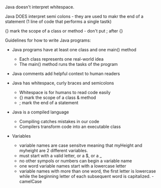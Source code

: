 Java doesn't interpret whitespace.

Java DOES interpret semi colons - they are used to makr the end of a statement (1 line of code that performs a single tastk)

{} mark the scope of a class or method - don't put ; after {}

Guidelines for how to write Java programs: 
* Java programs have at least one class and one main() method
    - Each class represents one real-world idea
    - The main() method runs the tasks of the program
* Java comments add helpful context to human readers
* Java has whitespace, curly braces and semicolons
    - Whitespace is for humans to read code easily
    - {} mark the scope of a class & method 
    - ; mark the end of a statement
* Java is a compiled language 
    - Compiling catches mistakes in our code 
    - Compilers transform code into an executable class

* Variables
    - variable names are case sensitve meaning that myHeight and myheight are 2 different variables.
    - must start with a valid letter, or a $, or a _
    - no other sympols or numbers can begin a variable name 
    - one word variable names start with a lowercase letter
    - variable names with more than one word, the first letter is lowercase while the beginning letter of each subsequent word is capitalized. - camelCase